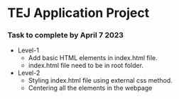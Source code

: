 # TEJ Application Project

### Task to complete by April 7 2023
- Level-1 
    - Add basic HTML elements in index.html file.
    - index.html file need to be in root folder.
- Level-2
    - Styling index.html file using external css method.
    - Centering all the elements in the webpage
